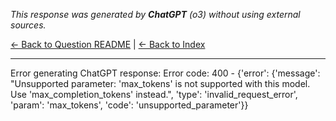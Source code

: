 <!-- 
Generated by: chatgpt
Model: o3
Prompt type: default
Generated at: 2025-06-07T16:05:44.361529
-->

*This response was generated by **ChatGPT** (o3) without using external sources.*

[← Back to Question README](README.md) | [← Back to Index](../README.md)

---

Error generating ChatGPT response: Error code: 400 - {'error': {'message': "Unsupported parameter: 'max_tokens' is not supported with this model. Use 'max_completion_tokens' instead.", 'type': 'invalid_request_error', 'param': 'max_tokens', 'code': 'unsupported_parameter'}}